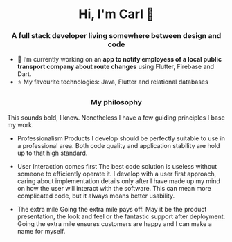 <h1 align="center">Hi, I'm Carl 👋</h1>
<h3 align="center">A full stack developer living somewhere between design and code</h3>

- 🚀 I’m currently working on an **app to notify employess of a local public transport company about route changes** using Flutter, Firebase and Dart.
- ⭐ My favourite technologies: Java, Flutter and relational databases

<h3 align="center">My philosophy</h3>
This sounds bold, I know. Nonetheless I have a few guiding principles I base my work.

- Professionalism
Products I develop should be perfectly suitable to use in a professional area. Both code quality and application stability are hold up to that high standard.

- User Interaction comes first
The best code solution is useless without someone to efficiently operate it. I develop with a user first approach, caring about implementation details only after I have made up my mind on how the user will interact with the software. This can mean more complicated code, but it always means better usability.

- The extra mile
Going the extra mile pays off. May it be the product presentation, the look and feel or the fantastic support after deployment. Going the extra mile ensures customers are happy and I can make a name for myself.
